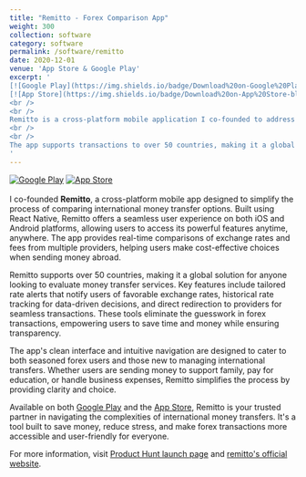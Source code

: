 ```yaml
---
title: "Remitto - Forex Comparison App"
weight: 300
collection: software
category: software
permalink: /software/remitto
date: 2020-12-01
venue: 'App Store & Google Play'
excerpt: '
[![Google Play](https://img.shields.io/badge/Download%20on-Google%20Play-green?logo=google-play)](https://play.google.com/store/apps/details?id=com.muziris.remitto)
[![App Store](https://img.shields.io/badge/Download%20on-App%20Store-blue?logo=apple)](https://apps.apple.com/us/app/remitto/id1538377133)
<br />
<br />
Remitto is a cross-platform mobile application I co-founded to address the complexities of international money transfers. With real-time comparisons of exchange rates and fees across multiple providers, the app simplifies the process of finding the best transfer options. Built using React Native, Remitto combines functionality with a sleek and intuitive interface, making it easy for users to navigate and access key features. By providing transparency and actionable insights, the app empowers users to make informed decisions, ensuring they save on transfer costs while avoiding hidden charges.
<br />
<br />
The app supports transactions to over 50 countries, making it a global solution for both personal and business needs. Users benefit from tailored rate alerts that notify them when favorable exchange rates are available, as well as historical rate tracking to help identify trends. The seamless provider redirection feature allows users to complete their transfers quickly without leaving the app environment. Whether sending money for family, education, or business, Remitto is designed to streamline the experience, making it an indispensable tool for anyone managing forex transactions. Remitto is available for download on [Google Play](https://play.google.com/store/apps/details?id=com.muziris.remitto) and the [App Store](https://apps.apple.com/us/app/remitto/id1538377133), offering a reliable and user-friendly platform for managing international money transfers efficiently.
'
---
```


[![Google Play](https://img.shields.io/badge/Download%20on-Google%20Play-green?logo=google-play)](https://play.google.com/store/apps/details?id=com.muziris.remitto)
[![App Store](https://img.shields.io/badge/Download%20on-App%20Store-blue?logo=apple)](https://apps.apple.com/us/app/remitto/id1538377133)
<br />
<br />
I co-founded **Remitto**, a cross-platform mobile app designed to simplify the process of comparing international money transfer options. Built using React Native, Remitto offers a seamless user experience on both iOS and Android platforms, allowing users to access its powerful features anytime, anywhere. The app provides real-time comparisons of exchange rates and fees from multiple providers, helping users make cost-effective choices when sending money abroad.

Remitto supports over 50 countries, making it a global solution for anyone looking to evaluate money transfer services. Key features include tailored rate alerts that notify users of favorable exchange rates, historical rate tracking for data-driven decisions, and direct redirection to providers for seamless transactions. These tools eliminate the guesswork in forex transactions, empowering users to save time and money while ensuring transparency.

The app's clean interface and intuitive navigation are designed to cater to both seasoned forex users and those new to managing international transfers. Whether users are sending money to support family, pay for education, or handle business expenses, Remitto simplifies the process by providing clarity and choice.

Available on both [Google Play](https://play.google.com/store/apps/details?id=com.muziris.remitto) and the [App Store](https://apps.apple.com/us/app/remitto/id1538377133), Remitto is your trusted partner in navigating the complexities of international money transfers. It's a tool built to save money, reduce stress, and make forex transactions more accessible and user-friendly for everyone.

For more information, visit [Product Hunt launch page](https://www.producthunt.com/posts/remitto) and [remitto's official website](https://remittoapp.com/).
